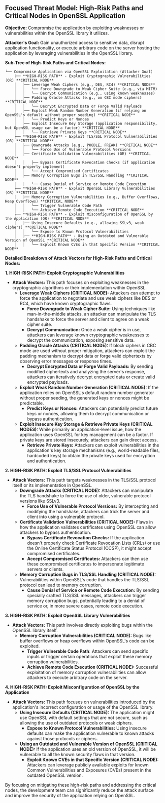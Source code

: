 ## Focused Threat Model: High-Risk Paths and Critical Nodes in OpenSSL Application

**Objective:** Compromise the application by exploiting weaknesses or vulnerabilities within the OpenSSL library it utilizes.

**Attacker's Goal:** Gain unauthorized access to sensitive data, disrupt application functionality, or execute arbitrary code on the server hosting the application by leveraging vulnerabilities in the OpenSSL library.

**Sub-Tree of High-Risk Paths and Critical Nodes:**

```
└── Compromise Application via OpenSSL Exploitation (Attacker Goal)
    ├── **HIGH-RISK PATH** - Exploit Cryptographic Vulnerabilities (OR) **CRITICAL NODE**
    │   ├── Leverage Weak Ciphers (e.g., DES, RC4) **CRITICAL NODE**
    │   │   └── Force Downgrade to Weak Cipher Suite (e.g., via MITM)
    │   │   └── Decrypt Communication (e.g., using known weaknesses)
    │   ├── Padding Oracle Attacks (e.g., on CBC mode ciphers) **CRITICAL NODE**
    │   │   └── Decrypt Encrypted Data or Forge Valid Payloads
    │   ├── Exploit Weak Random Number Generation (if relying on OpenSSL's default without proper seeding) **CRITICAL NODE**
    │   │   └── Predict Keys or Nonces
    │   ├── Exploit Insecure Key Storage (application responsibility, but OpenSSL usage can be a factor) **CRITICAL NODE**
    │   │   └── Retrieve Private Keys **CRITICAL NODE**
    ├── **HIGH-RISK PATH** - Exploit TLS/SSL Protocol Vulnerabilities (OR) **CRITICAL NODE**
    │   ├── Downgrade Attacks (e.g., POODLE, FREAK) **CRITICAL NODE**
    │   │   └── Force Use of Vulnerable Protocol Versions
    │   ├── Certificate Validation Vulnerabilities (OR) **CRITICAL NODE**
    │   │   ├── Bypass Certificate Revocation Checks (if application doesn't properly implement)
    │   │   └── Accept Compromised Certificates
    │   ├── Memory Corruption Bugs in TLS/SSL Handling **CRITICAL NODE**
    │   │   └── Cause Denial of Service or Remote Code Execution
    ├── **HIGH-RISK PATH** - Exploit OpenSSL Library Vulnerabilities (OR) **CRITICAL NODE**
    │   ├── Memory Corruption Vulnerabilities (e.g., Buffer Overflows, Heap Overflows) **CRITICAL NODE**
    │   │   └── Trigger Vulnerable Code Path
    │   │   └── Achieve Remote Code Execution **CRITICAL NODE**
    ├── **HIGH-RISK PATH** - Exploit Misconfiguration of OpenSSL by the Application (OR) **CRITICAL NODE**
    │   ├── Using Insecure Defaults (e.g., allowing SSLv3, weak ciphers) **CRITICAL NODE**
    │   │   └── Expose to Known Protocol Vulnerabilities
    │   ├── **HIGH-RISK PATH** - Using an Outdated and Vulnerable Version of OpenSSL **CRITICAL NODE**
    │   │   └── Exploit Known CVEs in that Specific Version **CRITICAL NODE**
```

**Detailed Breakdown of Attack Vectors for High-Risk Paths and Critical Nodes:**

**1. HIGH-RISK PATH: Exploit Cryptographic Vulnerabilities**

* **Attack Vectors:** This path focuses on exploiting weaknesses in the cryptographic algorithms or their implementation within OpenSSL.
    * **Leverage Weak Ciphers (CRITICAL NODE):** Attackers can attempt to force the application to negotiate and use weak ciphers like DES or RC4, which have known cryptographic flaws.
        * **Force Downgrade to Weak Cipher Suite:** Using techniques like man-in-the-middle attacks, an attacker can manipulate the TLS handshake to force the server and client to agree on a weak cipher suite.
        * **Decrypt Communication:** Once a weak cipher is in use, attackers can leverage known cryptographic weaknesses to decrypt the communication, exposing sensitive data.
    * **Padding Oracle Attacks (CRITICAL NODE):** If block ciphers in CBC mode are used without proper mitigation, attackers can exploit the padding mechanism to decrypt data or forge valid ciphertexts by observing error messages or response times.
        * **Decrypt Encrypted Data or Forge Valid Payloads:** By sending modified ciphertexts and analyzing the server's response, attackers can iteratively decrypt encrypted data or create valid encrypted payloads.
    * **Exploit Weak Random Number Generation (CRITICAL NODE):** If the application relies on OpenSSL's default random number generator without proper seeding, the generated keys or nonces might be predictable.
        * **Predict Keys or Nonces:** Attackers can potentially predict future keys or nonces, allowing them to decrypt communication or bypass authentication.
    * **Exploit Insecure Key Storage & Retrieve Private Keys (CRITICAL NODES):** While primarily an application-level issue, how the application uses OpenSSL for key management can be a factor. If private keys are stored insecurely, attackers can gain direct access.
        * **Retrieve Private Keys:** Attackers can exploit vulnerabilities in the application's key storage mechanisms (e.g., world-readable files, hardcoded keys) to obtain the private keys used for encryption and authentication.

**2. HIGH-RISK PATH: Exploit TLS/SSL Protocol Vulnerabilities**

* **Attack Vectors:** This path targets weaknesses in the TLS/SSL protocol itself or its implementation in OpenSSL.
    * **Downgrade Attacks (CRITICAL NODE):** Attackers can manipulate the TLS handshake to force the use of older, vulnerable protocol versions like SSLv3.
        * **Force Use of Vulnerable Protocol Versions:** By intercepting and modifying the handshake, attackers can trick the server and client into using a vulnerable protocol.
    * **Certificate Validation Vulnerabilities (CRITICAL NODE):** Flaws in how the application validates certificates using OpenSSL can allow attackers to bypass authentication.
        * **Bypass Certificate Revocation Checks:** If the application doesn't properly check Certificate Revocation Lists (CRLs) or use the Online Certificate Status Protocol (OCSP), it might accept compromised certificates.
        * **Accept Compromised Certificates:** Attackers can then use these compromised certificates to impersonate legitimate servers or clients.
    * **Memory Corruption Bugs in TLS/SSL Handling (CRITICAL NODE):** Vulnerabilities within OpenSSL's code that handles the TLS/SSL protocol can lead to memory corruption.
        * **Cause Denial of Service or Remote Code Execution:** By sending specially crafted TLS/SSL messages, attackers can trigger memory corruption bugs, potentially leading to a denial of service or, in more severe cases, remote code execution.

**3. HIGH-RISK PATH: Exploit OpenSSL Library Vulnerabilities**

* **Attack Vectors:** This path involves directly exploiting bugs within the OpenSSL library itself.
    * **Memory Corruption Vulnerabilities (CRITICAL NODE):**  Bugs like buffer overflows or heap overflows within OpenSSL's code can be exploited.
        * **Trigger Vulnerable Code Path:** Attackers can send specific inputs or trigger certain operations that exploit these memory corruption vulnerabilities.
        * **Achieve Remote Code Execution (CRITICAL NODE):** Successful exploitation of memory corruption vulnerabilities can allow attackers to execute arbitrary code on the server.

**4. HIGH-RISK PATH: Exploit Misconfiguration of OpenSSL by the Application**

* **Attack Vectors:** This path focuses on vulnerabilities introduced by the application's incorrect configuration or usage of the OpenSSL library.
    * **Using Insecure Defaults (CRITICAL NODE):**  The application might use OpenSSL with default settings that are not secure, such as allowing the use of outdated protocols or weak ciphers.
        * **Expose to Known Protocol Vulnerabilities:** Using insecure defaults can make the application vulnerable to known attacks against those protocols or ciphers.
    * **Using an Outdated and Vulnerable Version of OpenSSL (CRITICAL NODE):**  If the application uses an old version of OpenSSL, it will be vulnerable to all the known security flaws in that version.
        * **Exploit Known CVEs in that Specific Version (CRITICAL NODE):** Attackers can leverage publicly available exploits for known Common Vulnerabilities and Exposures (CVEs) present in the outdated OpenSSL version.

By focusing on mitigating these high-risk paths and addressing the critical nodes, the development team can significantly reduce the attack surface and improve the security of the application relying on OpenSSL.